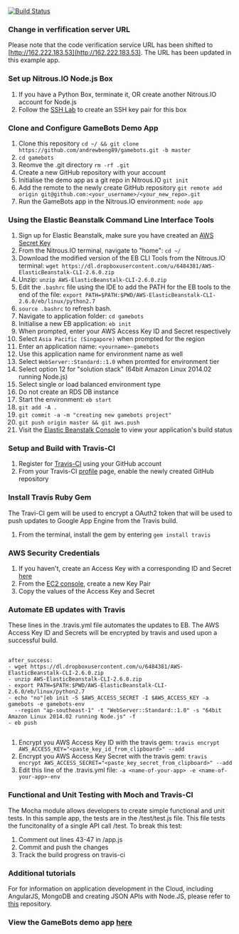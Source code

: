 [![Build Status](https://travis-ci.org/andrewbeng89/gamebots.svg?branch=master)](https://travis-ci.org/andrewbeng89/gamebots)

### Change in verfification server URL

Please note that the code verification service URL has been shifted to [http://162.222.183.53](http://162.222.183.53). The URL has been updated in this example app.


### Set up Nitrous.IO Node.js Box
1. If you have a Python Box, terminate it, OR create another Nitrous.IO account for Node.js
2. Follow the [SSH Lab](https://docs.google.com/a/smu.edu.sg/document/d/15_1Ic9ysOgr2ZHWVKbEZEm2cGMXDtniYka2YY0IfZQ0) to create an SSH key pair for this box


### Clone and Configure GameBots Demo App

1. Clone this repository `cd ~/ && git clone https://github.com/andrewbeng89/gamebots.git -b master`
2. `cd gamebots`
3. Reomve the .git directory `rm -rf .git`
4. Create a new GitHub repository with your account
5. Initialise the demo app as a git repo in Nitrous.IO `git init`
6. Add the remote to the newly create GitHub repository `git remote add origin git@github.com:<your_username>/<your_new_repo>.git`
7. Run the GameBots app in the Nitrous.IO environment: `node app`


### Using the Elastic Beanstalk Command Line Interface Tools

1. Sign up for Elastic Beanstalk, make sure you have created an [AWS Secret Key](https://console.aws.amazon.com/iam/home?#security_credential)
2. From the Nitrous.IO terminal, navigate to "home": `cd ~/`
3. Download the modified version of the EB CLI Tools from the Nitrous.IO terminal: `wget https://dl.dropboxusercontent.com/u/6484381/AWS-ElasticBeanstalk-CLI-2.6.0.zip`
4. Unzip: `unzip AWS-ElasticBeanstalk-CLI-2.6.0.zip`
5. Edit the `.bashrc` file using the IDE to add the PATH for the EB tools to the end of the file: `export PATH=$PATH:$PWD/AWS-ElasticBeanstalk-CLI-2.6.0/eb/linux/python2.7`
6. `source .bashrc` to refresh bash.
7. Navigate to application folder: `cd gamebots`
8. Initialise a new EB application: `eb init`
9. When prompted, enter your AWS Access Key ID and Secret respectively
10. Select `Asia Pacific (Singapore)` when prompted for the region
11. Enter an application name: `<yourname>-gamebots`
12. Use this application name for environment name as well
13. Select `WebServer::Standard::1.0` when promted for environment tier
14. Select option 12 for "solution stack" (64bit Amazon Linux 2014.02 running Node.js)
15. Select single or load balanced environment type
16. Do not create an RDS DB instance
17. Start the environment: `eb start`
18. `git add -A .`
19. `git commit -a -m "creating new gamebots project"`
20. `git push origin master && git aws.push`
21. Visit the [Elastic Beanstalk Console](https://console.aws.amazon.com/elasticbeanstalk/home?region=ap-southeast-1#/applications?applicationNameFilter=) to view your application's build status


### Setup and Build with Travis-CI

1. Register for [Travis-CI](https://travis-ci.org) using your GitHub account
2. From your Travis-CI [profile](https://travis-ci.org/profile) page, enable the newly created GitHub repository


### Install Travis Ruby Gem

The Travi-CI gem will be used to encrypt a OAuth2 token that will be used to push updates to Google App Engine from the Travis build.

1. From the terminal, install the gem by entering `gem install travis`


### AWS Security Credentials

1. If you haven't, create an Access Key with a corresponding ID and Secret [here](https://portal.aws.amazon.com/gp/aws/securityCredentials)
2. From the [EC2 console](https://console.aws.amazon.com/ec2/v2/home?region=ap-southeast-1), create a new Key Pair
3. Copy the values of the Access Key and Secret


### Automate EB updates with Travis

These lines in the .travis.yml file automates the updates to EB. The AWS Access Key ID and Secrets will be encrypted by travis and used upon a successful build.

<pre>
  <code>
after_success:
- wget https://dl.dropboxusercontent.com/u/6484381/AWS-ElasticBeanstalk-CLI-2.6.0.zip
- unzip AWS-ElasticBeanstalk-CLI-2.6.0.zip
- export PATH=$PATH:$PWD/AWS-ElasticBeanstalk-CLI-2.6.0/eb/linux/python2.7
- echo "no"|eb init -S $AWS_ACCESS_SECRET -I $AWS_ACCESS_KEY -a gamebots -e gamebots-env
  --region "ap-southeast-1" -t "WebServer::Standard::1.0" -s "64bit Amazon Linux 2014.02 running Node.js" -f
- eb push
  </code>
</pre>

1. Encrypt you AWS Access Key ID with the travis gem: `travis encrypt AWS_ACCESS_KEY="<paste_key_id_from_clipboard>" --add`
2. Encrypt you AWS Access Key Secret with the travis gem: `travis encrypt AWS_ACCESS_SECRET="<paste_key_secret_from_clipboard>" --add`
3. Edit this line of the .travis.yml file: `-a <name-of-your-app> -e <name-of-your-app>-env`


### Functional and Unit Testing with Moch and Travis-CI

The Mocha module allows developers to create simple functional and unit tests. In this sample app, the tests are in the /test/test.js file. This file tests the funcitonality of a single API call /test. To break this test:

1. Comment out lines 43-47 in /app.js
2. Commit and push the changes
3. Track the build progress on travis-ci


### Additional tutorials

For for information on application development in the Cloud, including AngularJS, MongoDB and creating JSON APIs with Node.JS, please refer to [this](https://github.com/andrewbeng89/mitb_node_demo#part-3-application-development-in-the-cloud) repository.


### View the GameBots demo app [here](http://gamebots-env-hrrxxujvrm.elasticbeanstalk.com/index.html)